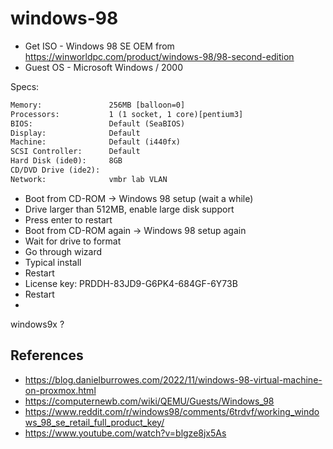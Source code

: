 # windows-98

- Get ISO - Windows 98 SE OEM from https://winworldpc.com/product/windows-98/98-second-edition
- Guest OS - Microsoft Windows / 2000

Specs:

```txt
Memory:               256MB [balloon=0]
Processors:           1 (1 socket, 1 core)[pentium3]
BIOS:                 Default (SeaBIOS)
Display:              Default
Machine:              Default (i440fx)
SCSI Controller:      Default
Hard Disk (ide0):     8GB
CD/DVD Drive (ide2):  
Network:              vmbr lab VLAN
```

- Boot from CD-ROM -> Windows 98 setup (wait a while)
- Drive larger than 512MB, enable large disk support
- Press enter to restart
- Boot from CD-ROM again -> Windows 98 setup again
- Wait for drive to format
- Go through wizard
- Typical install
- Restart
- License key: PRDDH-83JD9-G6PK4-684GF-6Y73B
- Restart
- 

windows9x ?

## References

- https://blog.danielburrowes.com/2022/11/windows-98-virtual-machine-on-proxmox.html
- https://computernewb.com/wiki/QEMU/Guests/Windows_98
- https://www.reddit.com/r/windows98/comments/6trdvf/working_windows_98_se_retail_full_product_key/
- https://www.youtube.com/watch?v=blgze8jx5As
